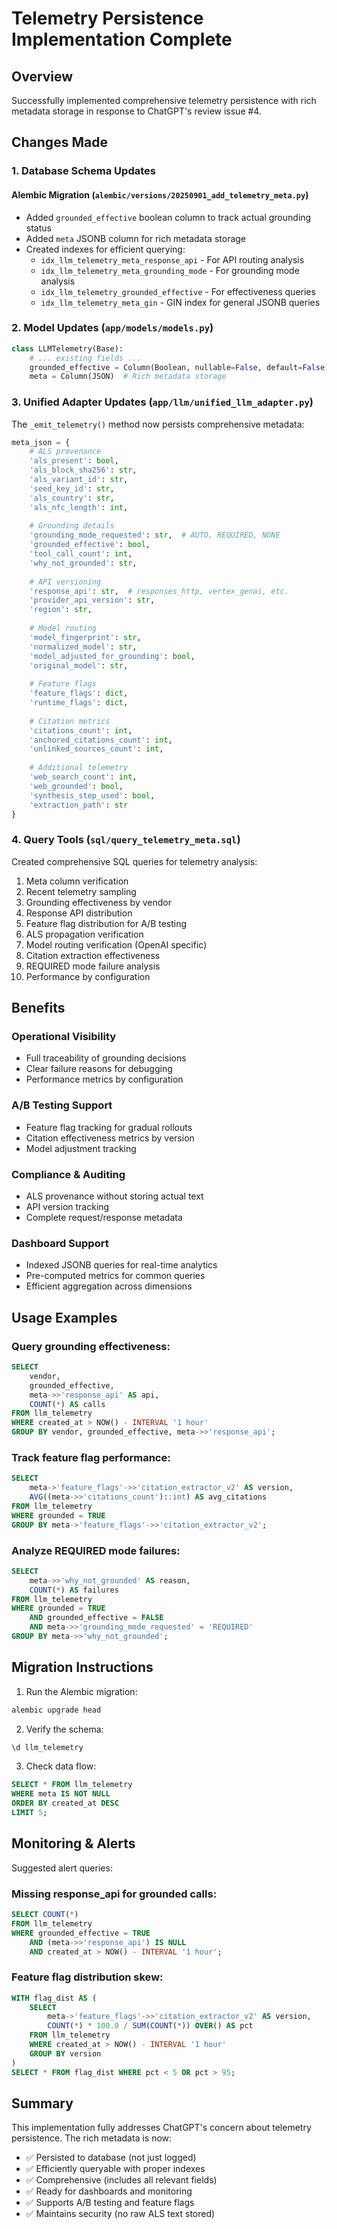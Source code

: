 # Telemetry Persistence Implementation Complete

## Overview
Successfully implemented comprehensive telemetry persistence with rich metadata storage in response to ChatGPT's review issue #4.

## Changes Made

### 1. Database Schema Updates

#### Alembic Migration (`alembic/versions/20250901_add_telemetry_meta.py`)
- Added `grounded_effective` boolean column to track actual grounding status
- Added `meta` JSONB column for rich metadata storage
- Created indexes for efficient querying:
  - `idx_llm_telemetry_meta_response_api` - For API routing analysis
  - `idx_llm_telemetry_meta_grounding_mode` - For grounding mode analysis
  - `idx_llm_telemetry_grounded_effective` - For effectiveness queries
  - `idx_llm_telemetry_meta_gin` - GIN index for general JSONB queries

### 2. Model Updates (`app/models/models.py`)
```python
class LLMTelemetry(Base):
    # ... existing fields ...
    grounded_effective = Column(Boolean, nullable=False, default=False)
    meta = Column(JSON)  # Rich metadata storage
```

### 3. Unified Adapter Updates (`app/llm/unified_llm_adapter.py`)

The `_emit_telemetry()` method now persists comprehensive metadata:

```python
meta_json = {
    # ALS provenance
    'als_present': bool,
    'als_block_sha256': str,
    'als_variant_id': str,
    'seed_key_id': str,
    'als_country': str,
    'als_nfc_length': int,
    
    # Grounding details
    'grounding_mode_requested': str,  # AUTO, REQUIRED, NONE
    'grounded_effective': bool,
    'tool_call_count': int,
    'why_not_grounded': str,
    
    # API versioning
    'response_api': str,  # responses_http, vertex_genai, etc.
    'provider_api_version': str,
    'region': str,
    
    # Model routing
    'model_fingerprint': str,
    'normalized_model': str,
    'model_adjusted_for_grounding': bool,
    'original_model': str,
    
    # Feature flags
    'feature_flags': dict,
    'runtime_flags': dict,
    
    # Citation metrics
    'citations_count': int,
    'anchored_citations_count': int,
    'unlinked_sources_count': int,
    
    # Additional telemetry
    'web_search_count': int,
    'web_grounded': bool,
    'synthesis_step_used': bool,
    'extraction_path': str
}
```

### 4. Query Tools (`sql/query_telemetry_meta.sql`)

Created comprehensive SQL queries for telemetry analysis:
1. Meta column verification
2. Recent telemetry sampling
3. Grounding effectiveness by vendor
4. Response API distribution
5. Feature flag distribution for A/B testing
6. ALS propagation verification
7. Model routing verification (OpenAI specific)
8. Citation extraction effectiveness
9. REQUIRED mode failure analysis
10. Performance by configuration

## Benefits

### Operational Visibility
- Full traceability of grounding decisions
- Clear failure reasons for debugging
- Performance metrics by configuration

### A/B Testing Support
- Feature flag tracking for gradual rollouts
- Citation effectiveness metrics by version
- Model adjustment tracking

### Compliance & Auditing
- ALS provenance without storing actual text
- API version tracking
- Complete request/response metadata

### Dashboard Support
- Indexed JSONB queries for real-time analytics
- Pre-computed metrics for common queries
- Efficient aggregation across dimensions

## Usage Examples

### Query grounding effectiveness:
```sql
SELECT 
    vendor,
    grounded_effective,
    meta->>'response_api' AS api,
    COUNT(*) AS calls
FROM llm_telemetry
WHERE created_at > NOW() - INTERVAL '1 hour'
GROUP BY vendor, grounded_effective, meta->>'response_api';
```

### Track feature flag performance:
```sql
SELECT 
    meta->'feature_flags'->>'citation_extractor_v2' AS version,
    AVG((meta->>'citations_count')::int) AS avg_citations
FROM llm_telemetry
WHERE grounded = TRUE
GROUP BY meta->'feature_flags'->>'citation_extractor_v2';
```

### Analyze REQUIRED mode failures:
```sql
SELECT 
    meta->>'why_not_grounded' AS reason,
    COUNT(*) AS failures
FROM llm_telemetry
WHERE grounded = TRUE
    AND grounded_effective = FALSE
    AND meta->>'grounding_mode_requested' = 'REQUIRED'
GROUP BY meta->>'why_not_grounded';
```

## Migration Instructions

1. Run the Alembic migration:
```bash
alembic upgrade head
```

2. Verify the schema:
```sql
\d llm_telemetry
```

3. Check data flow:
```sql
SELECT * FROM llm_telemetry 
WHERE meta IS NOT NULL 
ORDER BY created_at DESC 
LIMIT 5;
```

## Monitoring & Alerts

Suggested alert queries:

### Missing response_api for grounded calls:
```sql
SELECT COUNT(*) 
FROM llm_telemetry
WHERE grounded_effective = TRUE
    AND (meta->>'response_api') IS NULL
    AND created_at > NOW() - INTERVAL '1 hour';
```

### Feature flag distribution skew:
```sql
WITH flag_dist AS (
    SELECT 
        meta->'feature_flags'->>'citation_extractor_v2' AS version,
        COUNT(*) * 100.0 / SUM(COUNT(*)) OVER() AS pct
    FROM llm_telemetry
    WHERE created_at > NOW() - INTERVAL '1 hour'
    GROUP BY version
)
SELECT * FROM flag_dist WHERE pct < 5 OR pct > 95;
```

## Summary

This implementation fully addresses ChatGPT's concern about telemetry persistence. The rich metadata is now:
- ✅ Persisted to database (not just logged)
- ✅ Efficiently queryable with proper indexes
- ✅ Comprehensive (includes all relevant fields)
- ✅ Ready for dashboards and monitoring
- ✅ Supports A/B testing and feature flags
- ✅ Maintains security (no raw ALS text stored)